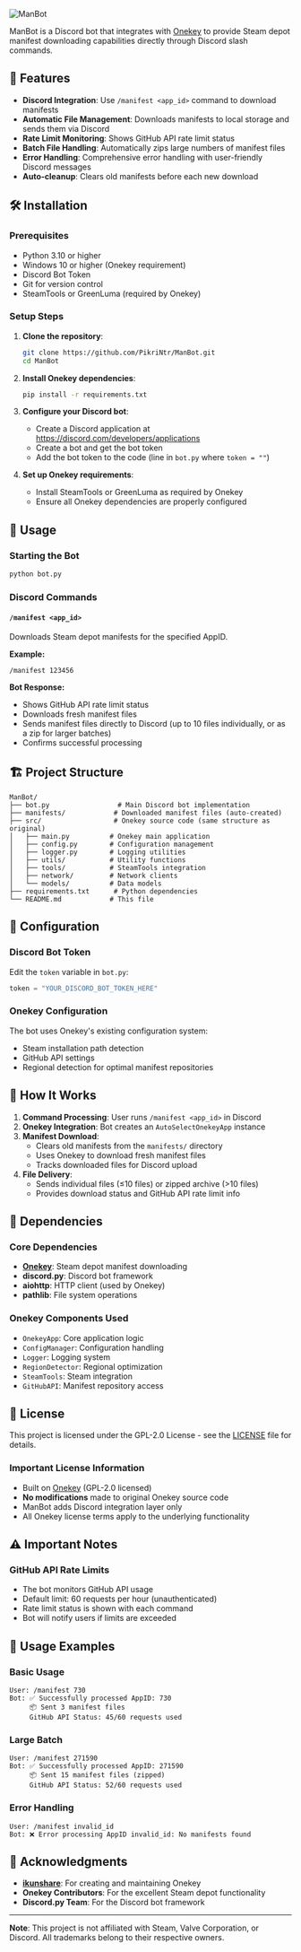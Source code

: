 ![ManBot](https://socialify.git.ci/PikriNtr/ManBot/image?custom_description=Discord+Bot+Steam+Manifest+Downloader&description=1&font=KoHo&forks=1&issues=1&language=1&name=1&owner=1&pulls=1&stargazers=1&theme=Dark)

ManBot is a Discord bot that integrates with [Onekey](https://github.com/ikunshare/Onekey) to provide Steam depot manifest downloading capabilities directly through Discord slash commands.

## 🚀 Features

- **Discord Integration**: Use `/manifest <app_id>` command to download manifests
- **Automatic File Management**: Downloads manifests to local storage and sends them via Discord
- **Rate Limit Monitoring**: Shows GitHub API rate limit status 
- **Batch File Handling**: Automatically zips large numbers of manifest files
- **Error Handling**: Comprehensive error handling with user-friendly Discord messages
- **Auto-cleanup**: Clears old manifests before each new download

## 🛠️ Installation

### Prerequisites

- Python 3.10 or higher
- Windows 10 or higher (Onekey requirement)
- Discord Bot Token
- Git for version control
- SteamTools or GreenLuma (required by Onekey)

### Setup Steps

1. **Clone the repository**:
   ```bash
   git clone https://github.com/PikriNtr/ManBot.git
   cd ManBot
   ```

2. **Install Onekey dependencies**:
   ```bash
   pip install -r requirements.txt
   ```

3. **Configure your Discord bot**:
   - Create a Discord application at https://discord.com/developers/applications
   - Create a bot and get the bot token
   - Add the bot token to the code (line in `bot.py` where `token = ""`)

4. **Set up Onekey requirements**:
   - Install SteamTools or GreenLuma as required by Onekey
   - Ensure all Onekey dependencies are properly configured

## 📖 Usage

### Starting the Bot

```bash
python bot.py
```

### Discord Commands

#### `/manifest <app_id>`
Downloads Steam depot manifests for the specified AppID.

**Example:**
```
/manifest 123456
```

**Bot Response:**
- Shows GitHub API rate limit status
- Downloads fresh manifest files
- Sends manifest files directly to Discord (up to 10 files individually, or as a zip for larger batches)
- Confirms successful processing

## 🏗️ Project Structure

```
ManBot/
├── bot.py                 # Main Discord bot implementation
├── manifests/            # Downloaded manifest files (auto-created)
├── src/                  # Onekey source code (same structure as original)
│   ├── main.py          # Onekey main application
│   ├── config.py        # Configuration management
│   ├── logger.py        # Logging utilities
│   ├── utils/           # Utility functions
│   ├── tools/           # SteamTools integration
│   ├── network/         # Network clients
│   └── models/          # Data models
├── requirements.txt      # Python dependencies
└── README.md            # This file
```

## 🔧 Configuration

### Discord Bot Token
Edit the `token` variable in `bot.py`:
```python
token = "YOUR_DISCORD_BOT_TOKEN_HERE"
```

### Onekey Configuration
The bot uses Onekey's existing configuration system:
- Steam installation path detection
- GitHub API settings
- Regional detection for optimal manifest repositories

## 🤖 How It Works

1. **Command Processing**: User runs `/manifest <app_id>` in Discord
2. **Onekey Integration**: Bot creates an `AutoSelectOnekeyApp` instance
3. **Manifest Download**: 
   - Clears old manifests from the `manifests/` directory
   - Uses Onekey to download fresh manifest files
   - Tracks downloaded files for Discord upload
4. **File Delivery**: 
   - Sends individual files (≤10 files) or zipped archive (>10 files)
   - Provides download status and GitHub API rate limit info


## 🤝 Dependencies

### Core Dependencies
- **[Onekey](https://github.com/ikunshare/Onekey)**: Steam depot manifest downloading
- **discord.py**: Discord bot framework
- **aiohttp**: HTTP client (used by Onekey)
- **pathlib**: File system operations

### Onekey Components Used
- `OnekeyApp`: Core application logic
- `ConfigManager`: Configuration handling
- `Logger`: Logging system
- `RegionDetector`: Regional optimization
- `SteamTools`: Steam integration
- `GitHubAPI`: Manifest repository access

## 📄 License

This project is licensed under the GPL-2.0 License - see the [LICENSE](LICENSE) file for details.

### Important License Information
- Built on [Onekey](https://github.com/ikunshare/Onekey) (GPL-2.0 licensed)
- **No modifications** made to original Onekey source code
- ManBot adds Discord integration layer only
- All Onekey license terms apply to the underlying functionality

## ⚠️ Important Notes

### GitHub API Rate Limits
- The bot monitors GitHub API usage
- Default limit: 60 requests per hour (unauthenticated)
- Rate limit status is shown with each command
- Bot will notify users if limits are exceeded


## 🎯 Usage Examples

### Basic Usage
```
User: /manifest 730
Bot: ✅ Successfully processed AppID: 730
     📦 Sent 3 manifest files
     GitHub API Status: 45/60 requests used
```

### Large Batch
```
User: /manifest 271590
Bot: ✅ Successfully processed AppID: 271590
     📦 Sent 15 manifest files (zipped)
     GitHub API Status: 52/60 requests used
```

### Error Handling
```
User: /manifest invalid_id
Bot: ❌ Error processing AppID invalid_id: No manifests found
```



## 🙏 Acknowledgments

- **[ikunshare](https://github.com/ikunshare)**: For creating and maintaining Onekey
- **Onekey Contributors**: For the excellent Steam depot functionality
- **Discord.py Team**: For the Discord bot framework

---

**Note**: This project is not affiliated with Steam, Valve Corporation, or Discord. All trademarks belong to their respective owners.
